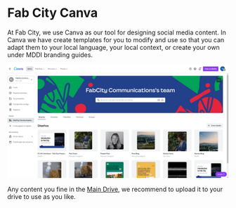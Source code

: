 # Fab City Canva

At Fab City, we use Canva as our tool for designing social media content. In Canva we have create templates for you to modify and use so that you can adapt them to your local language, your local context, or create your own under MDDI branding guides.

![Fab City Canva](<../.gitbook/assets/image (7).png>)

Any content you fine in the [Main Drive](https://drive.google.com/drive/folders/183jCECCRJXUzxO5jDxJszK9-YumYMG01), we recommend to upload it to your drive to use as you like.&#x20;
